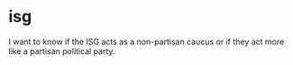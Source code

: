 # isg
I want to know if the ISG acts as a non-partisan caucus or if they act more like a partisan political party.
